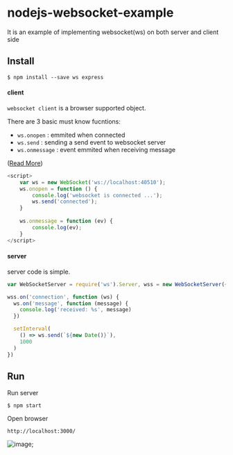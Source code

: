 # nodejs-websocket-example
It is an example of implementing websocket(ws) on both server and client side

## Install
```
$ npm install --save ws express
```

#### client
`websocket client` is a browser supported object.

There are 3 basic must know fucntions:
 - `ws.onopen` : emmited when connected
 - `ws.send` : sending a send event to websocket server
 - `ws.onmessage` : event emmited when receiving message 

([Read More](https://developer.mozilla.org/en-US/docs/Web/API/WebSockets_API/Writing_WebSocket_client_applications))

```js
<script>
    var ws = new WebSocket('ws://localhost:40510');
    ws.onopen = function () {
        console.log('websocket is connected ...');
        ws.send('connected');
    }
    
    ws.onmessage = function (ev) {
        console.log(ev);
    }
</script>
```

#### server
server code is simple.

```js
var WebSocketServer = require('ws').Server, wss = new WebSocketServer({port: 40510});

wss.on('connection', function (ws) {
  ws.on('message', function (message) {
    console.log('received: %s', message)
  })

  setInterval(
    () => ws.send(`${new Date()}`),
    1000
  )
})

```

## Run

Run server
```
$ npm start
``` 

Open browser
```
http://localhost:3000/
```

![image](https://user-images.githubusercontent.com/5538753/32210952-8d294d32-bdcd-11e7-9d14-b924fe52aacb.png);